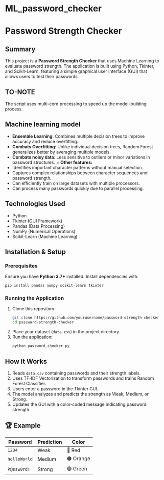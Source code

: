 # ML_password_checker

# Password Strength Checker

## Summary
This project is a **Password Strength Checker** that uses Machine Learning to evaluate password strength. The application is built using Python, Tkinter, and Scikit-Learn, featuring a simple graphical user interface (GUI) that allows users to test their passwords.

## TO-NOTE

The script uses multi-core processing to speed up the model-building process.

## Machine learning model
- **Ensemble Learning**: Combines multiple decision trees to improve accuracy and reduce overfitting.
- **Combats Overfitting**: Unlike individual decision trees, Random Forest generalizes better by averaging multiple models.
- **Combats noisy data**: Less sensitive to outliers or minor variations in password structures.
= **Other features:**
- Identifies important character patterns without manual selection.
- Captures complex relationships between character sequences and password strength.
- Can efficiently train on large datasets with multiple processors.
- Can process many passwords quickly due to parallel processing.


## Technologies Used
- Python 
- Tkinter (GUI Framework)
- Pandas (Data Processing)
- NumPy (Numerical Operations)
- Scikit-Learn (Machine Learning)

## Installation & Setup
### Prerequisites
Ensure you have **Python 3.7+** installed. Install dependencies with:
```bash
pip install pandas numpy scikit-learn tkinter
```

### Running the Application
1. Clone this repository:
   ```bash
   git clone https://github.com/yourusername/password-strength-checker.git
   cd password-strength-checker
   ```
2. Place your dataset (`data.csv`) in the project directory.
3. Run the application:
   ```bash
   python password_checker.py
   ```

## How It Works
1. Reads `data.csv` containing passwords and their strength labels.
2. Uses TF-IDF Vectorization to transform passwords and trains Random Forest Classifier.
3. Users enter a password in the Tkinter GUI.
4. The model analyzes and predicts the strength as Weak, Medium, or Strong.
5. Updates the GUI with a color-coded message indicating password strength.

## 🏆 Example
| Password        | Prediction  | Color  |
|---------------|------------|--------|
| `1234`       | Weak       | 🔴 Red |
| `helloWorld` | Medium     | 🟠 Orange |
| `P@ssw0rd!`  | Strong     | 🟢 Green |

